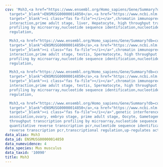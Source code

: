 ```yaml
---
csv: 'Msh3,<a href="https://www.ensembl.org/Homo_sapiens/Gene/Summary?db=core;g=ENSMUSG00000014850"
  target="_blank">ENSMUSG00000014850</a>,<a href="https://www.ncbi.nlm.nih.gov/pubmed/23834426"
  target="_blank"><i class="fas fa-file"></i></a>",chromatin immunoprecipitation assay,direct
  interaction,prime adult stage, liver, Hepatocyte, high throughput transcription
  profiling by microarray,nucleotide sequence identification,nucleotide sequence identification,transcriptional
  regulation,

  Msh3,<a href="https://www.ensembl.org/Homo_sapiens/Gene/Summary?db=core;g=ENSMUSG00000014850"
  target="_blank">ENSMUSG00000014850</a>,<a href="https://www.ncbi.nlm.nih.gov/pubmed/23834426"
  target="_blank"><i class="fas fa-file"></i></a>",chromatin immunoprecipitation assay,direct
  interaction,prime adult stage, testis, Spermatocyte, high throughput transcription
  profiling by microarray,nucleotide sequence identification,nucleotide sequence identification,transcriptional
  regulation,

  Msh3,<a href="https://www.ensembl.org/Homo_sapiens/Gene/Summary?db=core;g=ENSMUSG00000014850"
  target="_blank">ENSMUSG00000014850</a>,<a href="https://www.ncbi.nlm.nih.gov/pubmed/23834426"
  target="_blank"><i class="fas fa-file"></i></a>",chromatin immunoprecipitation assay,direct
  interaction,prime adult stage, testis, Spermatocyte, high throughput transcription
  profiling by microarray,nucleotide sequence identification,nucleotide sequence identification,transcriptional
  regulation,

  Msh3,<a href="https://www.ensembl.org/Homo_sapiens/Gene/Summary?db=core;g=ENSMUSG00000014850"
  target="_blank">ENSMUSG00000014850</a>,<a href="https://www.ncbi.nlm.nih.gov/pubmed/21690297"
  target="_blank"><i class="fas fa-file"></i></a>",genetic interference,functional
  association,ovary, embryo stage, prime adult stage, Oocyte, Gametogenesis, high
  throughput transcription profiling by microarray,nucleotide sequence identification,
  quantitative reverse transcription pcr,nucleotide sequence identification, quantitative
  reverse transcription pcr,transcriptional regulation,up-regulates activity'
data_alias: Msh3
data_id: ENSMUSG00000014850
data_numevidence: 4
data_species: Mus musculus
data_taxid: '10090'
title: Msh3
---
```

